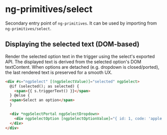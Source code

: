 # ng-primitives/select

Secondary entry point of `ng-primitives`. It can be used by importing from `ng-primitives/select`.

## Displaying the selected text (DOM-based)

Render the selected option text in the trigger using the select's exported API. The displayed text is derived from the selected option's DOM textContent. When options are detached (e.g. dropdown is closed/ported), the last rendered text is preserved for a smooth UX.

```html
<div #s="ngpSelect" [(ngpSelectValue)]="selected" ngpSelect>
  @if (selected(); as selected) {
    <span>{{ s.triggerText() }}</span>
  } @else {
  <span>Select an option</span>
  }

  <div *ngpSelectPortal ngpSelectDropdown>
    <div ngpSelectOption [ngpSelectOptionValue]="{ id: 1, code: 'apple' }">Sweet Apple</div>
  </div>
</div>
```
